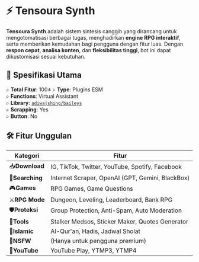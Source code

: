 # ⚡ Tensoura Synth  

**Tensoura Synth** adalah sistem sintesis canggih yang dirancang untuk mengotomatisasi berbagai tugas, menghadirkan **engine RPG interaktif**, serta memberikan kemudahan bagi pengguna dengan fitur luas. Dengan **respon cepat**, **analisa konten**, dan **fleksibilitas tinggi**, bot ini dapat dikustomisasi sesuai kebutuhan.

## 🚀 Spesifikasi Utama  
⌕ **Total Fitur**: 100± 
⌕ **Type**: Plugins ESM  
⌕ **Functions**: Virtual Assistant  
⌕ **Library**: [`adiwajshing/baileys`](https://github.com/adiwajshing/Baileys)  
⌕ **Scrapping**: Yes  
⌕ **Button**: No  

## 🛠️ Fitur Unggulan  
| Kategori            | Fitur                                                |
|--------------------|------------------------------------------------------|
| 📥**Download**     | IG, TikTok, Twitter, YouTube, Spotify, Facebook     |
| 🔎**Searching**    | Internet Scraper, OpenAI (GPT, Gemini, BlackBox)    |
| 🎮**Games**        | RPG Games, Game Questions                           |
| ⚔**RPG Mode**     | Dungeon, Leveling, Leaderboard, Bank RPG            |
| 🛡**Proteksi**     | Group Protection, Anti-Spam, Auto Moderation       |
| 📌**Tools**        | Stalker Medsos, Sticker Maker, Quotes Generator     |
| 📖**Islamic**      | Al-Qur'an, Hadis, Jadwal Sholat                     |
| 🔞**NSFW**         | (Hanya untuk pengguna premium)                      |
| 🎵**YouTube**      | YouTube Play, YTMP3, YTMP4                          |
